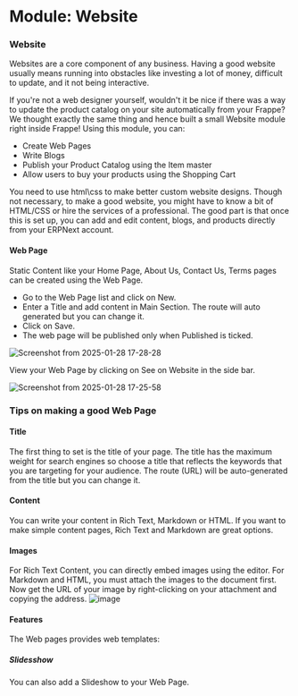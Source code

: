 # Module: Website

### Website
Websites are a core component of any business. Having a good website usually means running into 
obstacles like investing a lot of money, difficult to update, and it not being interactive.

If you're not a web designer yourself, wouldn't it be nice if there was a way to update the product 
catalog on your site automatically from your Frappe? We thought exactly the same thing and hence built 
a small Website module right inside Frappe! Using this module, you can:

* Create Web Pages
* Write Blogs
* Publish your Product Catalog using the Item master
* Allow users to buy your products using the Shopping Cart

You need to use html\css to make better custom website designs. Though not necessary, to make a good website, 
you might have to know a bit of HTML/CSS or hire the services of a professional. 
The good part is that once this is set up, you can add and edit content, blogs, 
and products directly from your ERPNext account.

#### Web Page

Static Content like your Home Page, About Us, Contact Us, Terms pages can be created using the Web Page.

* Go to the Web Page list and click on New.
* Enter a Title and add content in Main Section. The route will auto generated but you can change it.
* Click on Save.
* The web page will be published only when Published is ticked.

![Screenshot from 2025-01-28 17-28-28](https://github.com/user-attachments/assets/d921147b-7dea-46ea-bd7e-39749fcff0d3)

View your Web Page by clicking on See on Website in the side bar.

![Screenshot from 2025-01-28 17-25-58](https://github.com/user-attachments/assets/92141bd5-1c3a-482e-8e4c-7a20fec0c2ff)

### Tips on making a good Web Page

#### Title

The first thing to set is the title of your page. The title has the maximum weight for search engines so choose 
a title that reflects the keywords that you are targeting for your audience. The route (URL) will be 
auto-generated from the title but you can change it.

#### Content

You can write your content in Rich Text, Markdown or HTML. If you want to make simple content pages, 
Rich Text and Markdown are great options.

#### Images

For Rich Text Content, you can directly embed images using the editor. For Markdown and HTML, 
you must attach the images to the document first. Now get the URL of your image by right-clicking 
on your attachment and copying the address.
![image](https://github.com/user-attachments/assets/ad86d54a-7c08-4ecc-8461-f3bdc575217f)

#### Features
The Web pages provides web templates:

##### Slidesshow
You can also add a Slideshow to your Web Page.
